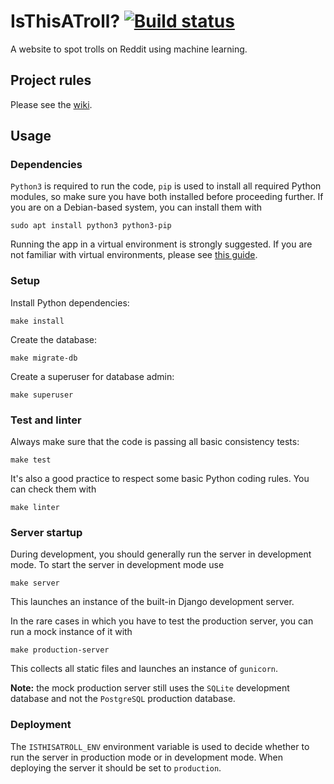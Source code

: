 # IsThisATroll? [![Build status](https://github.com/70AdmiralString/isthisatroll_web/actions/workflows/django.yml/badge.svg?branch=development)](https://github.com/70AdmiralString/isthisatroll_web/actions/workflows/django.yml?branch=development)

A website to spot trolls on Reddit using machine learning.

## Project rules

Please see the [wiki](https://github.com/70AdmiralString/isthisatroll_web/wiki).

## Usage

### Dependencies

`Python3` is required to run the code, `pip` is used to install all required Python modules, so make sure you have both installed before proceeding further. If you are on a Debian-based system, you can install them with

    sudo apt install python3 python3-pip

Running the app in a virtual environment is strongly suggested. If you are not familiar with virtual environments, please see [this guide](https://docs.python.org/3/tutorial/venv.html).

### Setup

Install Python dependencies:

    make install

Create the database:

    make migrate-db

Create a superuser for database admin:

    make superuser

### Test and linter

Always make sure that the code is passing all basic consistency tests:

    make test

It's also a good practice to respect some basic Python coding rules. You can check them with

    make linter

### Server startup

During development, you should generally run the server in development mode. To start the server in development mode use

    make server

This launches an instance of the built-in Django development server.

In the rare cases in which you have to test the production server, you can run a mock instance of it with

    make production-server

This collects all static files and launches an instance of `gunicorn`.

**Note:** the mock production server still uses the `SQLite` development database and not the `PostgreSQL` production database.

### Deployment

The `ISTHISATROLL_ENV` environment variable is used to decide whether to run the server in production mode or in development mode. When deploying the server it should be set to `production`.
